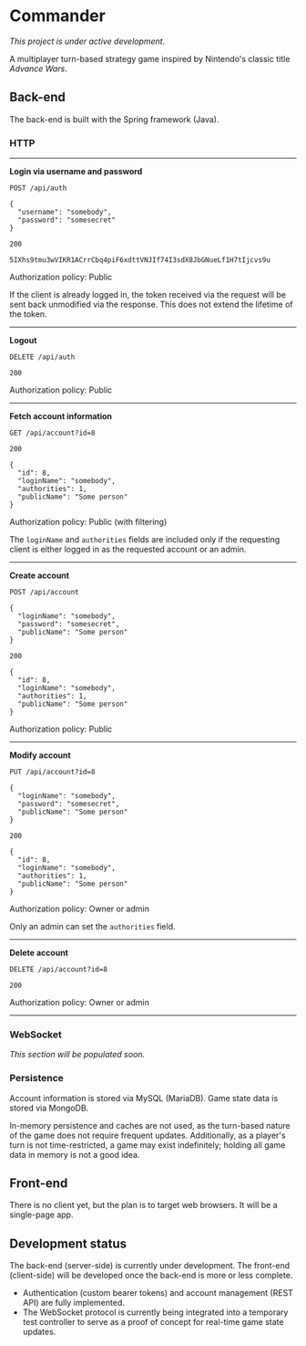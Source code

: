 # Commander

*This project is under active development.*

A multiplayer turn-based strategy game inspired by Nintendo's classic title
*Advance Wars*.

## Back-end

The back-end is built with the Spring framework (Java).

### HTTP

---

**Login via username and password**

```
POST /api/auth

{
  "username": "somebody",
  "password": "somesecret"
}
```

```
200

5IXhs9tmu3wVIKR1ACrrCbq4piF6xdttVNJIf74I3sdX8JbGNueLf1H7tIjcvs9u
```

Authorization policy: Public

If the client is already logged in, the token received via the request will be
sent back unmodified via the response. This does not extend the lifetime of the
token.

---

**Logout**

```
DELETE /api/auth
```

```
200
```

Authorization policy: Public

---

**Fetch account information**

```
GET /api/account?id=8
```

```
200

{
  "id": 8,
  "loginName": "somebody",
  "authorities": 1,
  "publicName": "Some person"
}
```

Authorization policy: Public (with filtering)

The `loginName` and `authorities` fields are included only if the requesting
client is either logged in as the requested account or an admin.

---

**Create account**

```
POST /api/account

{
  "loginName": "somebody",
  "password": "somesecret",
  "publicName": "Some person"
}
```

```
200

{
  "id": 8,
  "loginName": "somebody",
  "authorities": 1,
  "publicName": "Some person"
}
```

Authorization policy: Public

---

**Modify account**

```
PUT /api/account?id=8

{
  "loginName": "somebody",
  "password": "somesecret",
  "publicName": "Some person"
}
```

```
200

{
  "id": 8,
  "loginName": "somebody",
  "authorities": 1,
  "publicName": "Some person"
}
```

Authorization policy: Owner or admin

Only an admin can set the `authorities` field.

---

**Delete account**

```
DELETE /api/account?id=8
```

```
200
```

Authorization policy: Owner or admin

---

### WebSocket

*This section will be populated soon.*

### Persistence

Account information is stored via MySQL (MariaDB). Game state data is stored via
MongoDB.

In-memory persistence and caches are not used, as the turn-based nature of the
game does not require frequent updates. Additionally, as a player's turn is not
time-restricted, a game may exist indefinitely; holding all game data in memory
is not a good idea.

## Front-end

There is no client yet, but the plan is to target web browsers. It will be a
single-page app.

## Development status

The back-end (server-side) is currently under development. The front-end
(client-side) will be developed once the back-end is more or less complete.

- Authentication (custom bearer tokens) and account management (REST API) are
fully implemented.
- The WebSocket protocol is currently being integrated into a temporary test
controller to serve as a proof of concept for real-time game state updates.